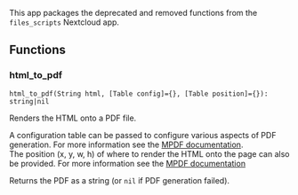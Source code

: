 This app packages the deprecated and removed functions from the `files_scripts` Nextcloud app.

## Functions

### html_to_pdf

`html_to_pdf(String html, [Table config]={}, [Table position]={}): string|nil`

Renders the HTML onto a PDF file.

A configuration table can be passed to configure various aspects of PDF generation. For more information see the [MPDF documentation](https://mpdf.github.io/reference/mpdf-variables/overview.html).  
The position (x, y, w, h) of where to render the HTML onto the page can also be provided. For more information see the [MPDF documentation](https://mpdf.github.io/reference/mpdf-functions/writefixedposhtml.html)

Returns the PDF as a string (or `nil` if PDF generation failed).
